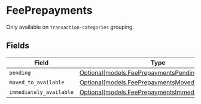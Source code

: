 # FeePrepayments

Only available on `transaction-categories` grouping.


## Fields

| Field                                                                                                  | Type                                                                                                   | Required                                                                                               | Description                                                                                            |
| ------------------------------------------------------------------------------------------------------ | ------------------------------------------------------------------------------------------------------ | ------------------------------------------------------------------------------------------------------ | ------------------------------------------------------------------------------------------------------ |
| `pending`                                                                                              | [Optional[models.FeePrepaymentsPending]](../models/feeprepaymentspending.md)                           | :heavy_minus_sign:                                                                                     | N/A                                                                                                    |
| `moved_to_available`                                                                                   | [Optional[models.FeePrepaymentsMovedToAvailable]](../models/feeprepaymentsmovedtoavailable.md)         | :heavy_minus_sign:                                                                                     | N/A                                                                                                    |
| `immediately_available`                                                                                | [Optional[models.FeePrepaymentsImmediatelyAvailable]](../models/feeprepaymentsimmediatelyavailable.md) | :heavy_minus_sign:                                                                                     | N/A                                                                                                    |